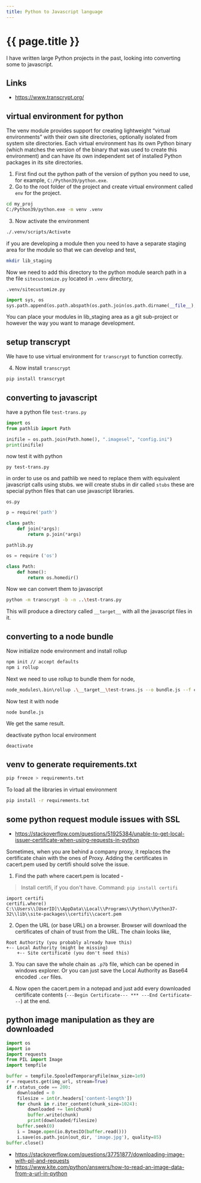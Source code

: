 ```yaml
---
title: Python to Javascript language
---
```


# {{ page.title }}

I have written large Python projects in the past, looking into converting some to javascript.

## Links
* <https://www.transcrypt.org/>


## virtual environment for python

The venv module provides support for creating lightweight “virtual environments” with their own site directories, optionally isolated from system site directories. Each virtual environment has its own Python binary (which matches the version of the binary that was used to create this environment) and can have its own independent set of installed Python packages in its site directories.

1. First find out the python
path of the version of python you need to use, for example, ``C:/Python39/python.exe``.
2. Go to the root folder of the project and create virtual environment called ``env`` for the project.
```bash
cd my_proj
C:/Python39/python.exe -m venv .venv
```
3. Now activate the environment
```bash
./.venv/scripts/Activate
```

if you are developing a module then you need to have a separate staging area for the module so that we can develop and test,
```bash
mkdir lib_staging
```

Now we need to add this directory to the python module search path in a the file ``sitecustomize.py``
located in `.venv` directory,

`.venv/sitecustomize.py`
```python
import sys, os
sys.path.append(os.path.abspath(os.path.join(os.path.dirname(__file__), "../lib_staging")))
```

You can place your modules in lib_staging area as a git sub-project or however the way you want to
manage development. 
## setup transcrypt

We have to use virtual environment for ``transcrypt`` to function correctly.

4. Now install ``transcrypt``
```bash
pip install transcrypt
```
## converting to javascript
have a python file
``test-trans.py``
```python
import os
from pathlib import Path

inifile = os.path.join(Path.home(), ".imagesel", "config.ini")
print(inifile)
```

now test it with python
```
py test-trans.py
```

in order to use os and pathlib we need to replace them with equivalent javascript calls
using stubs. we will create stubs in dir called ``stubs``
these are special python files that can use javascript libraries.

``os.py``
```python
p = require('path')

class path:
    def join(*args):
        return p.join(*args)
```

``pathlib.py``
```python
os = require ('os')

class Path:
    def home():
        return os.homedir()
```

Now we can convert them to javascript 
```bash
python -m transcrypt -b -n ..\test-trans.py
```
This will produce a directory called ``__target__`` with all the javascript files in it.

## converting to a node bundle

Now initialize node environment and install rollup

```bash
npm init // accept defaults
npm i rollup
```

Next we need to use rollup to bundle them for node,
```bash
node_modules\.bin\rollup .\__target__\test-trans.js --o bundle.js --f cjs
```

Now test it with node
```
node bundle.js
```
We get the same result.

deactivate python local environment
```bash
deactivate
```

## venv to generate requirements.txt

```bash
pip freeze > requirements.txt
```

To load all the libraries in virtual environment
```bash
pip install -r requirements.txt
```

## some python request module issues with SSL 

* <https://stackoverflow.com/questions/51925384/unable-to-get-local-issuer-certificate-when-using-requests-in-python>

Sometimes, when you are behind a company proxy, it replaces the certificate chain with the ones of Proxy. Adding the certificates in cacert.pem used by certifi should solve the issue.

  1. Find the path where cacert.pem is located -

> Install certifi, if you don't have. Command: `pip install certifi`

    import certifi
    certifi.where()
    C:\\Users\\[UserID]\\AppData\\Local\\Programs\\Python\\Python37-32\\lib\\site-packages\\certifi\\cacert.pem


  2. Open the URL (or base URL) on a browser. Browser will download the certificates of chain of trust from the URL.
 The chain looks like,

    Root Authority (you probably already have this) 
    +-- Local Authority (might be missing)
        +-- Site certificate (you don't need this)

  3. You can save the whole chain as ``.p7b`` file, which can be opened in windows explorer. Or you can just save the Local Authority as Base64 encoded ``.cer`` files.

  4. Now open the cacert.pem in a notepad and just add every downloaded certificate contents (`---Begin Certificate--- *** ---End Certificate---`) at the end.

 
## python image manipulation as they are downloaded

```python
import os
import io
import requests
from PIL import Image
import tempfile

buffer = tempfile.SpooledTemporaryFile(max_size=1e9)
r = requests.get(img_url, stream=True)
if r.status_code == 200:
    downloaded = 0
    filesize = int(r.headers['content-length'])
    for chunk in r.iter_content(chunk_size=1024):
        downloaded += len(chunk)
        buffer.write(chunk)
        print(downloaded/filesize)
    buffer.seek(0)
    i = Image.open(io.BytesIO(buffer.read()))
    i.save(os.path.join(out_dir, 'image.jpg'), quality=85)
buffer.close()
```

* <https://stackoverflow.com/questions/37751877/downloading-image-with-pil-and-requests>
* <https://www.kite.com/python/answers/how-to-read-an-image-data-from-a-url-in-python>